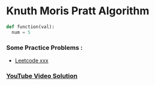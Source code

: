 # Knuth Moris Pratt Algorithm

```python
def function(val):
  num = 5
```
### Some Practice Problems :
- [Leetcode xxx](https://leetcode.com)

### [YouTube Video Solution](https://youtu.be/qases-9gOpk?si=MqYWopU67gSJo9Cl)
